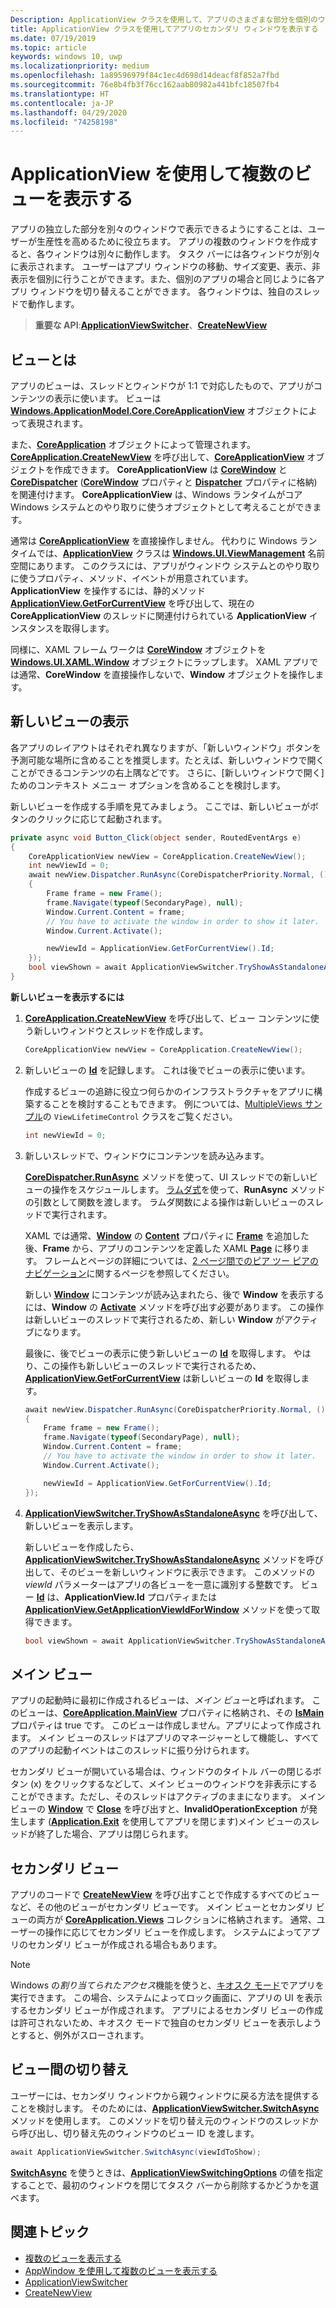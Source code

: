 ```yaml
---
Description: ApplicationView クラスを使用して、アプリのさまざまな部分を個別のウィンドウに表示します。
title: ApplicationView クラスを使用してアプリのセカンダリ ウィンドウを表示する
ms.date: 07/19/2019
ms.topic: article
keywords: windows 10, uwp
ms.localizationpriority: medium
ms.openlocfilehash: 1a89596979f84c1ec4d698d14deacf8f852a7fbd
ms.sourcegitcommit: 76e8b4fb3f76cc162aab80982a441bfc18507fb4
ms.translationtype: HT
ms.contentlocale: ja-JP
ms.lasthandoff: 04/29/2020
ms.locfileid: "74258198"
---
```

# <a name="show-multiple-views-with-applicationview"></a>ApplicationView を使用して複数のビューを表示する

アプリの独立した部分を別々のウィンドウで表示できるようにすることは、ユーザーが生産性を高めるために役立ちます。 アプリの複数のウィンドウを作成すると、各ウィンドウは別々に動作します。 タスク バーには各ウィンドウが別々に表示されます。 ユーザーはアプリ ウィンドウの移動、サイズ変更、表示、非表示を個別に行うことができます。また、個別のアプリの場合と同じように各アプリ ウィンドウを切り替えることができます。 各ウィンドウは、独自のスレッドで動作します。

> **重要な API**:[**ApplicationViewSwitcher**](https://docs.microsoft.com/uwp/api/Windows.UI.ViewManagement.ApplicationViewSwitcher)、[**CreateNewView**](https://docs.microsoft.com/uwp/api/windows.applicationmodel.core.coreapplication.createnewview)

## <a name="what-is-a-view"></a>ビューとは

アプリのビューは、スレッドとウィンドウが 1:1 で対応したもので、アプリがコンテンツの表示に使います。 ビューは [**Windows.ApplicationModel.Core.CoreApplicationView**](https://docs.microsoft.com/uwp/api/Windows.ApplicationModel.Core.CoreApplicationView) オブジェクトによって表現されます。

また、[**CoreApplication**](https://docs.microsoft.com/uwp/api/Windows.ApplicationModel.Core.CoreApplication) オブジェクトによって管理されます。 [  **CoreApplication.CreateNewView**](https://docs.microsoft.com/uwp/api/windows.applicationmodel.core.coreapplication.createnewview) を呼び出して、[**CoreApplicationView**](https://docs.microsoft.com/uwp/api/Windows.ApplicationModel.Core.CoreApplicationView) オブジェクトを作成できます。 **CoreApplicationView** は [**CoreWindow**](https://docs.microsoft.com/uwp/api/Windows.UI.Core.CoreWindow) と [**CoreDispatcher**](https://docs.microsoft.com/uwp/api/Windows.UI.Core.CoreDispatcher) ([**CoreWindow**](https://docs.microsoft.com/uwp/api/windows.applicationmodel.core.coreapplicationview.corewindow) プロパティと [**Dispatcher**](https://docs.microsoft.com/uwp/api/windows.applicationmodel.core.coreapplicationview.dispatcher) プロパティに格納) を関連付けます。 **CoreApplicationView** は、Windows ランタイムがコア Windows システムとのやり取りに使うオブジェクトとして考えることができます。

通常は [**CoreApplicationView**](https://docs.microsoft.com/uwp/api/Windows.ApplicationModel.Core.CoreApplicationView) を直接操作しません。 代わりに Windows ランタイムでは、[**ApplicationView**](https://docs.microsoft.com/uwp/api/Windows.UI.ViewManagement.ApplicationView) クラスは [**Windows.UI.ViewManagement**](https://docs.microsoft.com/uwp/api/Windows.UI.ViewManagement) 名前空間にあります。 このクラスには、アプリがウィンドウ システムとのやり取りに使うプロパティ、メソッド、イベントが用意されています。 **ApplicationView** を操作するには、静的メソッド [**ApplicationView.GetForCurrentView**](https://docs.microsoft.com/uwp/api/windows.ui.viewmanagement.applicationview.getforcurrentview) を呼び出して、現在の **CoreApplicationView** のスレッドに関連付けられている **ApplicationView** インスタンスを取得します。

同様に、XAML フレーム ワークは [**CoreWindow**](https://docs.microsoft.com/uwp/api/Windows.UI.Core.CoreWindow) オブジェクトを [**Windows.UI.XAML.Window**](https://docs.microsoft.com/uwp/api/Windows.UI.Xaml.Window) オブジェクトにラップします。 XAML アプリでは通常、**CoreWindow** を直接操作しないで、**Window** オブジェクトを操作します。

## <a name="show-a-new-view"></a>新しいビューの表示

各アプリのレイアウトはそれぞれ異なりますが、「新しいウィンドウ」ボタンを予測可能な場所に含めることを推奨します。たとえば、新しいウィンドウで開くことができるコンテンツの右上隅などです。 さらに、[新しいウィンドウで開く] ためのコンテキスト メニュー オプションを含めることを検討します。

新しいビューを作成する手順を見てみましょう。 ここでは、新しいビューがボタンのクリックに応じて起動されます。

```csharp
private async void Button_Click(object sender, RoutedEventArgs e)
{
    CoreApplicationView newView = CoreApplication.CreateNewView();
    int newViewId = 0;
    await newView.Dispatcher.RunAsync(CoreDispatcherPriority.Normal, () =>
    {
        Frame frame = new Frame();
        frame.Navigate(typeof(SecondaryPage), null);   
        Window.Current.Content = frame;
        // You have to activate the window in order to show it later.
        Window.Current.Activate();

        newViewId = ApplicationView.GetForCurrentView().Id;
    });
    bool viewShown = await ApplicationViewSwitcher.TryShowAsStandaloneAsync(newViewId);
}
```

**新しいビューを表示するには**

1.  [  **CoreApplication.CreateNewView**](https://docs.microsoft.com/uwp/api/windows.applicationmodel.core.coreapplication.createnewview) を呼び出して、ビュー コンテンツに使う新しいウィンドウとスレッドを作成します。

    ```csharp
    CoreApplicationView newView = CoreApplication.CreateNewView();
    ```

2.  新しいビューの [**Id**](https://docs.microsoft.com/uwp/api/windows.ui.viewmanagement.applicationview.id) を記録します。 これは後でビューの表示に使います。

    作成するビューの追跡に役立つ何らかのインフラストラクチャをアプリに構築することを検討することもできます。 例については、[MultipleViews サンプル](https://github.com/Microsoft/Windows-universal-samples/tree/master/Samples/MultipleViews)の `ViewLifetimeControl` クラスをご覧ください。

    ```csharp
    int newViewId = 0;
    ```

3.  新しいスレッドで、ウィンドウにコンテンツを読み込みます。

    [  **CoreDispatcher.RunAsync**](https://docs.microsoft.com/uwp/api/windows.ui.core.coredispatcher.runasync) メソッドを使って、UI スレッドでの新しいビューの操作をスケジュールします。 [ラムダ式](https://msdn.microsoft.com/library/bb397687.aspx)を使って、**RunAsync** メソッドの引数として関数を渡します。 ラムダ関数による操作は新しいビューのスレッドで実行されます。

    XAML では通常、[**Window**](https://docs.microsoft.com/uwp/api/Windows.UI.Xaml.Window) の [**Content**](https://docs.microsoft.com/uwp/api/windows.ui.xaml.window.content) プロパティに [**Frame**](https://docs.microsoft.com/uwp/api/Windows.UI.Xaml.Controls.Frame) を追加した後、**Frame** から、アプリのコンテンツを定義した XAML [**Page**](https://docs.microsoft.com/uwp/api/Windows.UI.Xaml.Controls.Page) に移ります。 フレームとページの詳細については、[2 ページ間でのピア ツー ピアのナビゲーション](../basics/navigate-between-two-pages.md)に関するページを参照してください。

    新しい [**Window**](https://docs.microsoft.com/uwp/api/Windows.UI.Xaml.Window) にコンテンツが読み込まれたら、後で **Window** を表示するには、**Window** の [**Activate**](https://docs.microsoft.com/uwp/api/windows.ui.xaml.window.activate) メソッドを呼び出す必要があります。 この操作は新しいビューのスレッドで実行されるため、新しい **Window** がアクティブになります。

    最後に、後でビューの表示に使う新しいビューの [**Id**](https://docs.microsoft.com/uwp/api/windows.ui.viewmanagement.applicationview.id) を取得します。 やはり、この操作も新しいビューのスレッドで実行されるため、[**ApplicationView.GetForCurrentView**](https://docs.microsoft.com/uwp/api/windows.ui.viewmanagement.applicationview.getforcurrentview) は新しいビューの **Id** を取得します。

    ```csharp
    await newView.Dispatcher.RunAsync(CoreDispatcherPriority.Normal, () =>
    {
        Frame frame = new Frame();
        frame.Navigate(typeof(SecondaryPage), null);   
        Window.Current.Content = frame;
        // You have to activate the window in order to show it later.
        Window.Current.Activate();

        newViewId = ApplicationView.GetForCurrentView().Id;
    });
    ```

4.  [  **ApplicationViewSwitcher.TryShowAsStandaloneAsync**](https://docs.microsoft.com/uwp/api/windows.ui.viewmanagement.applicationviewswitcher.tryshowasstandaloneasync) を呼び出して、新しいビューを表示します。

    新しいビューを作成したら、[**ApplicationViewSwitcher.TryShowAsStandaloneAsync**](https://docs.microsoft.com/uwp/api/windows.ui.viewmanagement.applicationviewswitcher.tryshowasstandaloneasync) メソッドを呼び出して、そのビューを新しいウィンドウに表示できます。 このメソッドの *viewId* パラメーターはアプリの各ビューを一意に識別する整数です。 ビュー [**Id**](https://docs.microsoft.com/uwp/api/windows.ui.viewmanagement.applicationview.id) は、**ApplicationView.Id** プロパティまたは [**ApplicationView.GetApplicationViewIdForWindow**](https://docs.microsoft.com/uwp/api/windows.ui.viewmanagement.applicationview.getapplicationviewidforwindow) メソッドを使って取得できます。

    ```csharp
    bool viewShown = await ApplicationViewSwitcher.TryShowAsStandaloneAsync(newViewId);
    ```

## <a name="the-main-view"></a>メイン ビュー


アプリの起動時に最初に作成されるビューは、*メイン ビュー*と呼ばれます。 このビューは、[**CoreApplication.MainView**](https://docs.microsoft.com/uwp/api/windows.applicationmodel.core.coreapplication.mainview) プロパティに格納され、その [**IsMain**](https://docs.microsoft.com/uwp/api/windows.applicationmodel.core.coreapplicationview.ismain) プロパティは true です。 このビューは作成しません。アプリによって作成されます。 メイン ビューのスレッドはアプリのマネージャーとして機能し、すべてのアプリの起動イベントはこのスレッドに振り分けられます。

セカンダリ ビューが開いている場合は、ウィンドウのタイトル バーの閉じるボタン (x) をクリックするなどして、メイン ビューのウィンドウを非表示にすることができます。ただし、そのスレッドはアクティブのままになります。 メイン ビューの [**Window**](https://docs.microsoft.com/uwp/api/Windows.UI.Xaml.Window) で [**Close**](https://docs.microsoft.com/uwp/api/windows.ui.xaml.window.close) を呼び出すと、**InvalidOperationException** が発生します  ([**Application.Exit**](https://docs.microsoft.com/uwp/api/windows.ui.xaml.application.exit) を使用してアプリを閉じます)メイン ビューのスレッドが終了した場合、アプリは閉じられます。

## <a name="secondary-views"></a>セカンダリ ビュー


アプリのコードで [**CreateNewView**](https://docs.microsoft.com/uwp/api/windows.applicationmodel.core.coreapplication.createnewview) を呼び出すことで作成するすべてのビューなど、その他のビューがセカンダリ ビューです。 メイン ビューとセカンダリ ビューの両方が [**CoreApplication.Views**](https://docs.microsoft.com/uwp/api/windows.applicationmodel.core.coreapplication.views) コレクションに格納されます。 通常、ユーザーの操作に応じてセカンダリ ビューを作成します。 システムによってアプリのセカンダリ ビューが作成される場合もあります。

> [!NOTE]
> Windows の*割り当てられたアクセス*機能を使うと、[キオスク モード](https://docs.microsoft.com/windows/manage/set-up-a-device-for-anyone-to-use)でアプリを実行できます。 この場合、システムによってロック画面に、アプリの UI を表示するセカンダリ ビューが作成されます。 アプリによるセカンダリ ビューの作成は許可されないため、キオスク モードで独自のセカンダリ ビューを表示しようとすると、例外がスローされます。

## <a name="switch-from-one-view-to-another"></a>ビュー間の切り替え

ユーザーには、セカンダリ ウィンドウから親ウィンドウに戻る方法を提供することを検討します。 そのためには、[**ApplicationViewSwitcher.SwitchAsync**](https://docs.microsoft.com/uwp/api/windows.ui.viewmanagement.applicationviewswitcher.switchasync) メソッドを使用します。 このメソッドを切り替え元のウィンドウのスレッドから呼び出し、切り替え先のウィンドウのビュー ID を渡します。

```csharp
await ApplicationViewSwitcher.SwitchAsync(viewIdToShow);
```

[  **SwitchAsync**](https://docs.microsoft.com/uwp/api/windows.ui.viewmanagement.applicationviewswitcher.switchasync) を使うときは、[**ApplicationViewSwitchingOptions**](https://docs.microsoft.com/uwp/api/Windows.UI.ViewManagement.ApplicationViewSwitchingOptions) の値を指定することで、最初のウィンドウを閉じてタスク バーから削除するかどうかを選べます。

## <a name="related-topics"></a>関連トピック

- [複数のビューを表示する](show-multiple-views.md)
- [AppWindow を使用して複数のビューを表示する](app-window.md)
- [ApplicationViewSwitcher](https://docs.microsoft.com/uwp/api/Windows.UI.ViewManagement.ApplicationViewSwitcher)
- [CreateNewView](https://docs.microsoft.com/uwp/api/windows.applicationmodel.core.coreapplication.createnewview)
